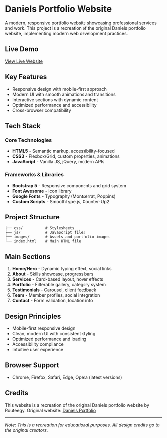 # Daniels Portfolio Website

A modern, responsive portfolio website showcasing professional services and work. This project is a recreation of the original Daniels portfolio website, implementing modern web development practices.

## Live Demo
[View Live Website](YOUR_HOSTED_LINK_HERE)

## Key Features
- Responsive design with mobile-first approach
- Modern UI with smooth animations and transitions
- Interactive sections with dynamic content
- Optimized performance and accessibility
- Cross-browser compatibility

## Tech Stack
### Core Technologies
- **HTML5** - Semantic markup, accessibility-focused
- **CSS3** - Flexbox/Grid, custom properties, animations
- **JavaScript** - Vanilla JS, jQuery, modern APIs

### Frameworks & Libraries
- **Bootstrap 5** - Responsive components and grid system
- **Font Awesome** - Icon library
- **Google Fonts** - Typography (Montserrat, Poppins)
- **Custom Scripts** - SmoothType.js, Counter-Up2

## Project Structure
```
├── css/          # Stylesheets
├── js/           # JavaScript files
├── images/       # Assets and portfolio images
└── index.html    # Main HTML file
```

## Main Sections
1. **Home/Hero** - Dynamic typing effect, social links
2. **About** - Skills showcase, progress bars
3. **Services** - Card-based layout, hover effects
4. **Portfolio** - Filterable gallery, category system
5. **Testimonials** - Carousel, client feedback
6. **Team** - Member profiles, social integration
7. **Contact** - Form validation, location info

## Design Principles
- Mobile-first responsive design
- Clean, modern UI with consistent styling
- Optimized performance and loading
- Accessibility compliance
- Intuitive user experience

## Browser Support
- Chrome, Firefox, Safari, Edge, Opera (latest versions)

## Credits
This website is a recreation of the original Daniels portfolio website by Routeegy.
Original website: [Daniels Portfolio](https://routeegy.github.io/Daniels/#0)

---
*Note: This is a recreation for educational purposes. All design credits go to the original creators.* 